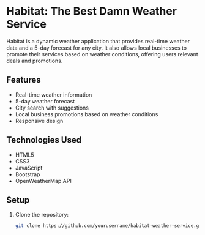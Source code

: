 # Habitat: The Best Damn Weather Service

Habitat is a dynamic weather application that provides real-time weather data and a 5-day forecast for any city. It also allows local businesses to promote their services based on weather conditions, offering users relevant deals and promotions.

## Features

- Real-time weather information
- 5-day weather forecast
- City search with suggestions
- Local business promotions based on weather conditions
- Responsive design

## Technologies Used

- HTML5
- CSS3
- JavaScript
- Bootstrap
- OpenWeatherMap API

## Setup

1. Clone the repository:
   ```bash
   git clone https://github.com/yourusername/habitat-weather-service.git
